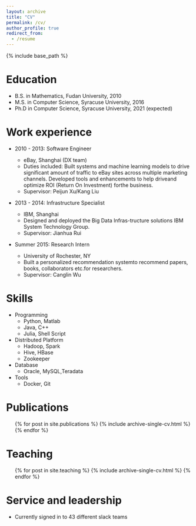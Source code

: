 ```yaml
---
layout: archive
title: "CV"
permalink: /cv/
author_profile: true
redirect_from:
  - /resume
---
```


{% include base_path %}

Education
======
* B.S. in Mathematics, Fudan University, 2010
* M.S. in Computer Science, Syracuse University, 2016
* Ph.D in Computer Science, Syracuse University, 2021 (expected)

Work experience
======
* 2010 - 2013: Software Engineer
  * eBay, Shanghai (DX team)
  * Duties included: Built systems and machine learning models to drive significant amount of traffic to eBay sites across multiple marketing channels. Developed tools and enhancements to help driveand optimize ROI (Return On Investment) forthe business.
  * Supervisor: Peijun Xu/Kang Liu

* 2013 - 2014: Infrastructure Specialist
  * IBM, Shanghai
  * Designed  and  deployed  the  Big  Data  Infras-tructure solutions IBM System Technology Group.
  * Supervisor: Jianhua Rui
  
* Summer 2015: Research Intern
  * University of Rochester, NY
  * Built a personalized recommendation systemto recommend papers, books, collaborators etc.for researchers.
  * Supervisor: Canglin Wu
  
Skills
======
* Programming
  * Python, Matlab
  * Java, C++
  * Julia, Shell Script
* Distributed  Platform
  * Hadoop, Spark
  * Hive, HBase
  * Zookeeper
* Database
  * Oracle, MySQL,Teradata
* Tools
  * Docker, Git

Publications
======
  <ul>{% for post in site.publications %}
    {% include archive-single-cv.html %}
  {% endfor %}</ul>
  
Teaching
======
  <ul>{% for post in site.teaching %}
    {% include archive-single-cv.html %}
  {% endfor %}</ul>
  
Service and leadership
======
* Currently signed in to 43 different slack teams
